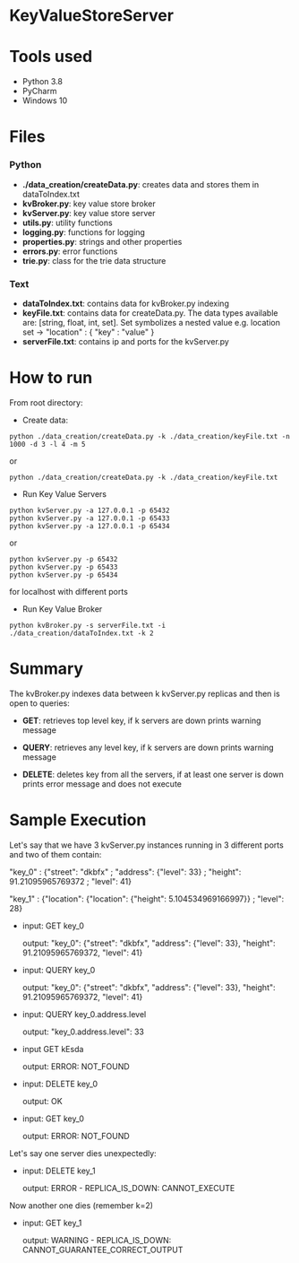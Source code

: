# KeyValueStoreServer

# Tools used
- Python 3.8
- PyCharm
- Windows 10

# Files

### Python
- **./data_creation/createData.py**: creates data and stores them in dataToIndex.txt
- **kvBroker.py**: key value store broker
- **kvServer.py**: key value store server
- **utils.py**: utility functions
- **logging.py**: functions for logging
- **properties.py**: strings and other properties
- **errors.py**: error functions
- **trie.py**: class for the trie data structure

### Text
- **dataToIndex.txt**: contains data for kvBroker.py indexing
- **keyFile.txt**: contains data for createData.py. 
The data types available are: [string, float, int, set]. Set symbolizes a nested value e.g. location set -> "location" : { "key" : "value" }
- **serverFile.txt**: contains ip and ports for the kvServer.py

# How to run

From root directory:

- Create data:

```python ./data_creation/createData.py -k ./data_creation/keyFile.txt -n 1000 -d 3 -l 4 -m 5```

or 

```python ./data_creation/createData.py -k ./data_creation/keyFile.txt```

- Run Key Value Servers

```
python kvServer.py -a 127.0.0.1 -p 65432
python kvServer.py -a 127.0.0.1 -p 65433
python kvServer.py -a 127.0.0.1 -p 65434
```

or 

```
python kvServer.py -p 65432
python kvServer.py -p 65433
python kvServer.py -p 65434
```

for localhost with different ports

- Run Key Value Broker

```python kvBroker.py -s serverFile.txt -i ./data_creation/dataToIndex.txt -k 2```

# Summary
The kvBroker.py indexes data between k kvServer.py replicas and then is open to queries:

- **GET**: retrieves top level key, if k servers are down prints warning message

- **QUERY**: retrieves any level key, if k servers are down prints warning message

- **DELETE**: deletes key from all the servers, if at least one server is down prints error message and does not execute

# Sample Execution
Let's say that we have 3 kvServer.py instances running in 3 different ports and two of them contain:
 
"key_0" : {"street": "dkbfx" ; "address": {"level": 33} ; "height": 91.21095965769372 ; "level": 41}

"key_1" : {"location": {"location": {"height": 5.104534969166997}} ; "level": 28}

- input: GET key_0 

  output: "key_0": {"street": "dkbfx", "address": {"level": 33}, "height": 91.21095965769372, "level": 41}
  
- input: QUERY key_0

  output: "key_0": {"street": "dkbfx", "address": {"level": 33}, "height": 91.21095965769372, "level": 41}
  
- input: QUERY key_0.address.level

  output: "key_0.address.level": 33
  
- input GET kEsda

  output: ERROR: NOT_FOUND
  
- input: DELETE key_0

  output: OK
  
- input: GET key_0

  output: ERROR: NOT_FOUND
  
Let's say one server dies unexpectedly:

- input: DELETE key_1

  output: ERROR - REPLICA_IS_DOWN: CANNOT_EXECUTE
  
Now another one dies (remember k=2)

- input: GET key_1

  output: WARNING - REPLICA_IS_DOWN: CANNOT_GUARANTEE_CORRECT_OUTPUT